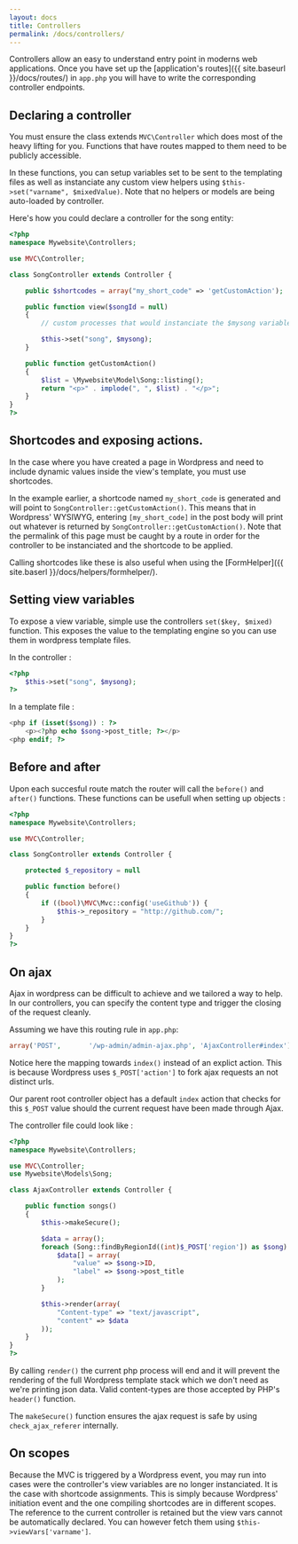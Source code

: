 ```yaml
---
layout: docs
title: Controllers
permalink: /docs/controllers/
---
```


Controllers allow an easy to understand entry point in moderns web applications. Once you have set up the [application's routes]({{ site.baseurl }}/docs/routes/) in `app.php` you will have to write the corresponding controller endpoints.

## Declaring a controller

You must ensure the class extends `MVC\Controller` which does most of the heavy lifting for you. Functions that have routes mapped to them need to be publicly accessible.

In these functions, you can setup variables set to be sent to the templating files as well as instanciate any custom view helpers using `$this->set("varname", $mixedValue)`. Note that no helpers or models are being auto-loaded by controller.

Here's how you could declare a controller for the song entity:

~~~ php
<?php
namespace Mywebsite\Controllers;

use MVC\Controller;

class SongController extends Controller {

    public $shortcodes = array("my_short_code" => 'getCustomAction');

    public function view($songId = null)
    {
        // custom processes that would instanciate the $mysong variable.

        $this->set("song", $mysong);
    }

    public function getCustomAction()
    {
        $list = \Mywebsite\Model\Song::listing();
        return "<p>" . implode(", ", $list) . "</p>";
    }
}
?>
~~~


## Shortcodes and exposing actions.

In the case where you have created a page in Wordpress and need to include dynamic values inside the view's template, you must use shortcodes.

In the example earlier, a shortcode named `my_short_code` is generated and will point to `SongController::getCustomAction()`. This means that in Wordpress' WYSIWYG, entering `[my_short_code]` in the post body will print out whatever is returned by `SongController::getCustomAction()`. Note that the permalink of this page must be caught by a route in order for the controller to be instanciated and the shortcode to be applied.

Calling shortcodes like these is also useful when using the [FormHelper]({{ site.baserl }}/docs/helpers/formhelper/).

## Setting view variables

To expose a view variable, simple use the controllers `set($key, $mixed)` function. This exposes the value to the templating engine so you can use them in wordpress template files.

In the controller :

~~~ php
<?php
    $this->set("song", $mysong);
?>
~~~

In a template file :

~~~ php
<php if (isset($song)) : ?>
    <p><?php echo $song->post_title; ?></p>
<php endif; ?>
~~~


## Before and after

Upon each succesful route match the router will call the `before()` and `after()` functions. These functions can be usefull when setting up objects :

~~~ php
<?php
namespace Mywebsite\Controllers;

use MVC\Controller;

class SongController extends Controller {

    protected $_repository = null

    public function before()
    {
        if ((bool)\MVC\Mvc::config('useGithub')) {
            $this->_repository = "http://github.com/";
        }
    }
}
?>
~~~

## On ajax

Ajax in wordpress can be difficult to achieve and we tailored a way to help. In our controllers, you can specify the content type and trigger the closing of the request cleanly.

Assuming we have this routing rule in `app.php`:

~~~ php
array('POST',       '/wp-admin/admin-ajax.php', 'AjaxController#index'),
~~~

Notice here the mapping towards `index()` instead of an explict action. This is because Wordpress uses `$_POST['action']` to fork ajax requests an not distinct urls.

Our parent root controller object has a default `index` action that checks for this `$_POST` value should the current request have been made through Ajax.

The controller file could look like :

~~~ php
<?php
namespace Mywebsite\Controllers;

use MVC\Controller;
use Mywebsite\Models\Song;

class AjaxController extends Controller {

    public function songs()
    {
        $this->makeSecure();

        $data = array();
        foreach (Song::findByRegionId((int)$_POST['region']) as $song) {
            $data[] = array(
                "value" => $song->ID,
                "label" => $song->post_title
            );
        }

        $this->render(array(
            "Content-type" => "text/javascript",
            "content" => $data
        ));
    }
}
?>
~~~

By calling `render()` the current php process will end and it will prevent the rendering of the full Wordpress template stack which we don't need as we're printing json data. Valid content-types are those accepted by PHP's `header()` function.

The `makeSecure()` function ensures the ajax request is safe by using `check_ajax_referer` internally.

## On scopes

Because the MVC is triggered by a Wordpress event, you may run into cases were the controller's view variables are no longer instanciated. It is the case with shortcode assignments. This is simply because Wordpress' initiation event and the one compiling shortcodes are in different scopes. The reference to the current controller is retained but the view vars cannot be automatically declared. You can however fetch them using `$this->viewVars['varname']`.

